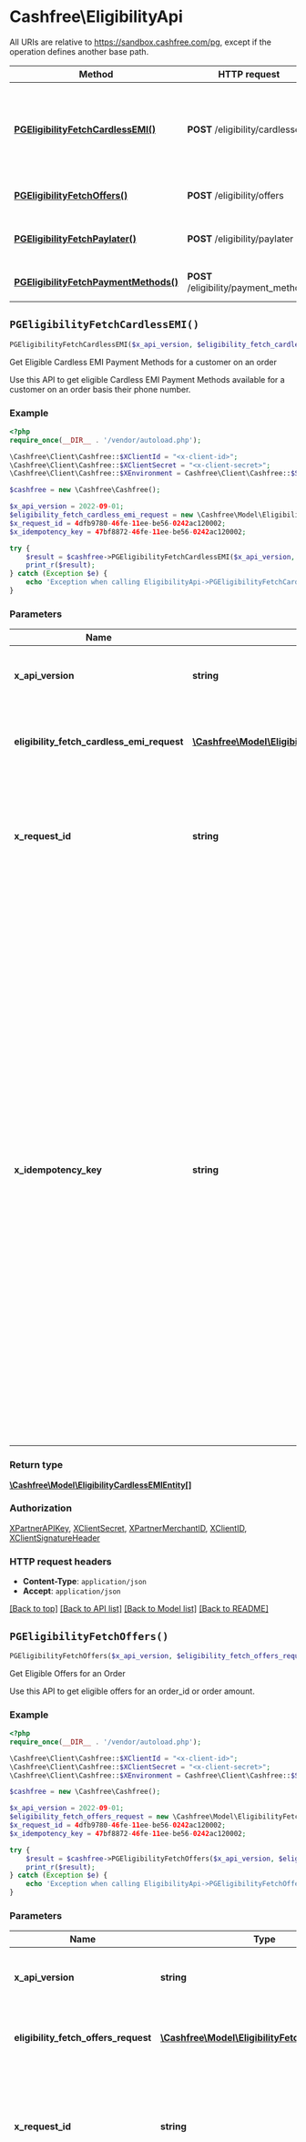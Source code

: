 # Cashfree\EligibilityApi

All URIs are relative to https://sandbox.cashfree.com/pg, except if the operation defines another base path.

| Method | HTTP request | Description |
| ------------- | ------------- | ------------- |
| [**PGEligibilityFetchCardlessEMI()**](EligibilityApi.md#PGEligibilityFetchCardlessEMI) | **POST** /eligibility/cardlessemi | Get Eligible Cardless EMI Payment Methods for a customer on an order |
| [**PGEligibilityFetchOffers()**](EligibilityApi.md#PGEligibilityFetchOffers) | **POST** /eligibility/offers | Get Eligible Offers for an Order |
| [**PGEligibilityFetchPaylater()**](EligibilityApi.md#PGEligibilityFetchPaylater) | **POST** /eligibility/paylater | Get Eligible Paylater for a customer on an order |
| [**PGEligibilityFetchPaymentMethods()**](EligibilityApi.md#PGEligibilityFetchPaymentMethods) | **POST** /eligibility/payment_methods | Get eligible Payment Methods |


## `PGEligibilityFetchCardlessEMI()`

```php
PGEligibilityFetchCardlessEMI($x_api_version, $eligibility_fetch_cardless_emi_request, $x_request_id, $x_idempotency_key): \Cashfree\Model\EligibilityCardlessEMIEntity[]
```

Get Eligible Cardless EMI Payment Methods for a customer on an order

Use this API to get eligible Cardless EMI Payment Methods available for a customer on an order basis their phone number.

### Example

```php
<?php
require_once(__DIR__ . '/vendor/autoload.php');

\Cashfree\Client\Cashfree::$XClientId = "<x-client-id>";
\Cashfree\Client\Cashfree::$XClientSecret = "<x-client-secret>";
\Cashfree\Client\Cashfree::$XEnvironment = Cashfree\Client\Cashfree::$SANDBOX;

$cashfree = new \Cashfree\Cashfree();

$x_api_version = 2022-09-01;
$eligibility_fetch_cardless_emi_request = new \Cashfree\Model\EligibilityFetchCardlessEMIRequest();
$x_request_id = 4dfb9780-46fe-11ee-be56-0242ac120002;
$x_idempotency_key = 47bf8872-46fe-11ee-be56-0242ac120002;

try {
    $result = $cashfree->PGEligibilityFetchCardlessEMI($x_api_version, $eligibility_fetch_cardless_emi_request, $x_request_id, $x_idempotency_key);
    print_r($result);
} catch (Exception $e) {
    echo 'Exception when calling EligibilityApi->PGEligibilityFetchCardlessEMI: ', $e->getMessage(), PHP_EOL;
}
```

### Parameters

| Name | Type | Description  | Notes |
| ------------- | ------------- | ------------- | ------------- |
| **x_api_version** | **string**| API version to be used. Format is in YYYY-MM-DD | [default to &#39;2022-09-01&#39;] |
| **eligibility_fetch_cardless_emi_request** | [**\Cashfree\Model\EligibilityFetchCardlessEMIRequest**](../Model/EligibilityFetchCardlessEMIRequest.md)| Request Body to get eligible cardless emi options for a customer and order | |
| **x_request_id** | **string**| Request id for the API call. Can be used to resolve tech issues. Communicate this in your tech related queries to cashfree | [optional] |
| **x_idempotency_key** | **string**| Idempotency works by saving the resulting status code and body of the first request made for any given idempotency key, regardless of whether it succeeded or failed. Subsequent requests with the same key return the same result, including 500 errors.  Currently supported on all POST calls that uses x-client-id &amp; x-client-secret. To use enable, pass x-idempotency-key in the request header. The value of this header must be unique to each operation you are trying to do. One example can be to use the same order_id that you pass while creating orders | [optional] |

### Return type

[**\Cashfree\Model\EligibilityCardlessEMIEntity[]**](../Model/EligibilityCardlessEMIEntity.md)

### Authorization

[XPartnerAPIKey](../../README.md#XPartnerAPIKey), [XClientSecret](../../README.md#XClientSecret), [XPartnerMerchantID](../../README.md#XPartnerMerchantID), [XClientID](../../README.md#XClientID), [XClientSignatureHeader](../../README.md#XClientSignatureHeader)

### HTTP request headers

- **Content-Type**: `application/json`
- **Accept**: `application/json`

[[Back to top]](#) [[Back to API list]](../../README.md#endpoints)
[[Back to Model list]](../../README.md#models)
[[Back to README]](../../README.md)

## `PGEligibilityFetchOffers()`

```php
PGEligibilityFetchOffers($x_api_version, $eligibility_fetch_offers_request, $x_request_id, $x_idempotency_key): \Cashfree\Model\EligibilityOfferEntity[]
```

Get Eligible Offers for an Order

Use this API to get eligible offers for an order_id or order amount.

### Example

```php
<?php
require_once(__DIR__ . '/vendor/autoload.php');

\Cashfree\Client\Cashfree::$XClientId = "<x-client-id>";
\Cashfree\Client\Cashfree::$XClientSecret = "<x-client-secret>";
\Cashfree\Client\Cashfree::$XEnvironment = Cashfree\Client\Cashfree::$SANDBOX;

$cashfree = new \Cashfree\Cashfree();

$x_api_version = 2022-09-01;
$eligibility_fetch_offers_request = new \Cashfree\Model\EligibilityFetchOffersRequest();
$x_request_id = 4dfb9780-46fe-11ee-be56-0242ac120002;
$x_idempotency_key = 47bf8872-46fe-11ee-be56-0242ac120002;

try {
    $result = $cashfree->PGEligibilityFetchOffers($x_api_version, $eligibility_fetch_offers_request, $x_request_id, $x_idempotency_key);
    print_r($result);
} catch (Exception $e) {
    echo 'Exception when calling EligibilityApi->PGEligibilityFetchOffers: ', $e->getMessage(), PHP_EOL;
}
```

### Parameters

| Name | Type | Description  | Notes |
| ------------- | ------------- | ------------- | ------------- |
| **x_api_version** | **string**| API version to be used. Format is in YYYY-MM-DD | [default to &#39;2022-09-01&#39;] |
| **eligibility_fetch_offers_request** | [**\Cashfree\Model\EligibilityFetchOffersRequest**](../Model/EligibilityFetchOffersRequest.md)| Request Body to get eligible offers for a customer and order | |
| **x_request_id** | **string**| Request id for the API call. Can be used to resolve tech issues. Communicate this in your tech related queries to cashfree | [optional] |
| **x_idempotency_key** | **string**| Idempotency works by saving the resulting status code and body of the first request made for any given idempotency key, regardless of whether it succeeded or failed. Subsequent requests with the same key return the same result, including 500 errors.  Currently supported on all POST calls that uses x-client-id &amp; x-client-secret. To use enable, pass x-idempotency-key in the request header. The value of this header must be unique to each operation you are trying to do. One example can be to use the same order_id that you pass while creating orders | [optional] |

### Return type

[**\Cashfree\Model\EligibilityOfferEntity[]**](../Model/EligibilityOfferEntity.md)

### Authorization

[XPartnerAPIKey](../../README.md#XPartnerAPIKey), [XClientSecret](../../README.md#XClientSecret), [XPartnerMerchantID](../../README.md#XPartnerMerchantID), [XClientID](../../README.md#XClientID), [XClientSignatureHeader](../../README.md#XClientSignatureHeader)

### HTTP request headers

- **Content-Type**: `application/json`
- **Accept**: `application/json`

[[Back to top]](#) [[Back to API list]](../../README.md#endpoints)
[[Back to Model list]](../../README.md#models)
[[Back to README]](../../README.md)

## `PGEligibilityFetchPaylater()`

```php
PGEligibilityFetchPaylater($x_api_version, $eligibility_fetch_paylater_request, $x_request_id, $x_idempotency_key): \Cashfree\Model\EligibilityPaylaterEntity[]
```

Get Eligible Paylater for a customer on an order

Use this API to get eligible Paylater Payment Methods for a customer on an order.

### Example

```php
<?php
require_once(__DIR__ . '/vendor/autoload.php');

\Cashfree\Client\Cashfree::$XClientId = "<x-client-id>";
\Cashfree\Client\Cashfree::$XClientSecret = "<x-client-secret>";
\Cashfree\Client\Cashfree::$XEnvironment = Cashfree\Client\Cashfree::$SANDBOX;

$cashfree = new \Cashfree\Cashfree();

$x_api_version = 2022-09-01;
$eligibility_fetch_paylater_request = new \Cashfree\Model\EligibilityFetchPaylaterRequest();
$x_request_id = 4dfb9780-46fe-11ee-be56-0242ac120002;
$x_idempotency_key = 47bf8872-46fe-11ee-be56-0242ac120002;

try {
    $result = $cashfree->PGEligibilityFetchPaylater($x_api_version, $eligibility_fetch_paylater_request, $x_request_id, $x_idempotency_key);
    print_r($result);
} catch (Exception $e) {
    echo 'Exception when calling EligibilityApi->PGEligibilityFetchPaylater: ', $e->getMessage(), PHP_EOL;
}
```

### Parameters

| Name | Type | Description  | Notes |
| ------------- | ------------- | ------------- | ------------- |
| **x_api_version** | **string**| API version to be used. Format is in YYYY-MM-DD | [default to &#39;2022-09-01&#39;] |
| **eligibility_fetch_paylater_request** | [**\Cashfree\Model\EligibilityFetchPaylaterRequest**](../Model/EligibilityFetchPaylaterRequest.md)| Request Body to get eligible paylater options for a customer and order | |
| **x_request_id** | **string**| Request id for the API call. Can be used to resolve tech issues. Communicate this in your tech related queries to cashfree | [optional] |
| **x_idempotency_key** | **string**| Idempotency works by saving the resulting status code and body of the first request made for any given idempotency key, regardless of whether it succeeded or failed. Subsequent requests with the same key return the same result, including 500 errors.  Currently supported on all POST calls that uses x-client-id &amp; x-client-secret. To use enable, pass x-idempotency-key in the request header. The value of this header must be unique to each operation you are trying to do. One example can be to use the same order_id that you pass while creating orders | [optional] |

### Return type

[**\Cashfree\Model\EligibilityPaylaterEntity[]**](../Model/EligibilityPaylaterEntity.md)

### Authorization

[XPartnerAPIKey](../../README.md#XPartnerAPIKey), [XClientSecret](../../README.md#XClientSecret), [XPartnerMerchantID](../../README.md#XPartnerMerchantID), [XClientID](../../README.md#XClientID), [XClientSignatureHeader](../../README.md#XClientSignatureHeader)

### HTTP request headers

- **Content-Type**: `application/json`
- **Accept**: `application/json`

[[Back to top]](#) [[Back to API list]](../../README.md#endpoints)
[[Back to Model list]](../../README.md#models)
[[Back to README]](../../README.md)

## `PGEligibilityFetchPaymentMethods()`

```php
PGEligibilityFetchPaymentMethods($x_api_version, $eligibility_fetch_payment_methods_request, $x_request_id, $x_idempotency_key): \Cashfree\Model\EligibilityPaymentMethodsEntity[]
```

Get eligible Payment Methods

Use this API to get eligible Payment Methods

### Example

```php
<?php
require_once(__DIR__ . '/vendor/autoload.php');

\Cashfree\Client\Cashfree::$XClientId = "<x-client-id>";
\Cashfree\Client\Cashfree::$XClientSecret = "<x-client-secret>";
\Cashfree\Client\Cashfree::$XEnvironment = Cashfree\Client\Cashfree::$SANDBOX;

$cashfree = new \Cashfree\Cashfree();

$x_api_version = 2022-09-01;
$eligibility_fetch_payment_methods_request = new \Cashfree\Model\EligibilityFetchPaymentMethodsRequest();
$x_request_id = 4dfb9780-46fe-11ee-be56-0242ac120002;
$x_idempotency_key = 47bf8872-46fe-11ee-be56-0242ac120002;

try {
    $result = $cashfree->PGEligibilityFetchPaymentMethods($x_api_version, $eligibility_fetch_payment_methods_request, $x_request_id, $x_idempotency_key);
    print_r($result);
} catch (Exception $e) {
    echo 'Exception when calling EligibilityApi->PGEligibilityFetchPaymentMethods: ', $e->getMessage(), PHP_EOL;
}
```

### Parameters

| Name | Type | Description  | Notes |
| ------------- | ------------- | ------------- | ------------- |
| **x_api_version** | **string**| API version to be used. Format is in YYYY-MM-DD | [default to &#39;2022-09-01&#39;] |
| **eligibility_fetch_payment_methods_request** | [**\Cashfree\Model\EligibilityFetchPaymentMethodsRequest**](../Model/EligibilityFetchPaymentMethodsRequest.md)| Request Body to get eligible payment methods for an account and order | |
| **x_request_id** | **string**| Request id for the API call. Can be used to resolve tech issues. Communicate this in your tech related queries to cashfree | [optional] |
| **x_idempotency_key** | **string**| Idempotency works by saving the resulting status code and body of the first request made for any given idempotency key, regardless of whether it succeeded or failed. Subsequent requests with the same key return the same result, including 500 errors.  Currently supported on all POST calls that uses x-client-id &amp; x-client-secret. To use enable, pass x-idempotency-key in the request header. The value of this header must be unique to each operation you are trying to do. One example can be to use the same order_id that you pass while creating orders | [optional] |

### Return type

[**\Cashfree\Model\EligibilityPaymentMethodsEntity[]**](../Model/EligibilityPaymentMethodsEntity.md)

### Authorization

[XPartnerAPIKey](../../README.md#XPartnerAPIKey), [XClientSecret](../../README.md#XClientSecret), [XPartnerMerchantID](../../README.md#XPartnerMerchantID), [XClientID](../../README.md#XClientID), [XClientSignatureHeader](../../README.md#XClientSignatureHeader)

### HTTP request headers

- **Content-Type**: `application/json`
- **Accept**: `application/json`

[[Back to top]](#) [[Back to API list]](../../README.md#endpoints)
[[Back to Model list]](../../README.md#models)
[[Back to README]](../../README.md)
